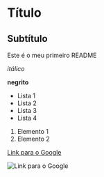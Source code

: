 # Título

## Subtítulo

Este é o meu primeiro README

*itálico*

**negrito**

- Lista 1
- Lista 2
- Lista 3
- Lista 4

1) Elemento 1
2) Elemento 2

[Link para o Google](https://google.com)

![Link para o Google](https://m.media-amazon.com/images/G/32/kindle/journeys/0nna0wWklfLIfmuXZECGgKjbHpmrZA2Bqs3yvxtnv9p03D/NTc3ZjA0Zjct._CB611295873_.jpg)


